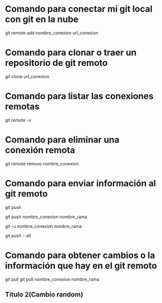 # Comando para conectar mi git local con git en la nube

git remote add nombre_conexion url_conexion

# Comando para clonar o traer un repositorio de git remoto

git clone url_conexion

# Comando para listar las conexiones remotas

git remote -v

# Comando para eliminar una conexión remota 

git remote remove nombre_conexion

# Comando para enviar información al git remoto
<!-- Este comando es para subirlo a la rama main del repositorio, sin especificar -->
git push
<!-- Este comando es para subirlo dependiendo de la conexión que necesitas y especificar a que rama se dirige -->
git push nombre_conexion nombre_rama

git -u nombre_conexion nombre_rama

git push --all

# Comando para obtener cambios o la información que hay en el git remoto

git pull
git pull nombre_conexion nombre_rama

## Título 2(Cambio random)
